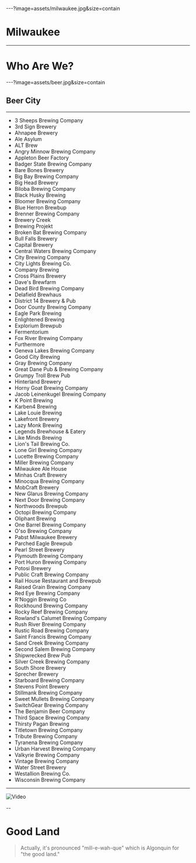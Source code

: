 ---?image=assets/milwaukee.jpg&size=contain
# <span class="orange black-shadow">Milwaukee</span>

---
# <span class="orange">Who Are We?</span>

---?image=assets/beer.jpg&size=contain
## <span class="orange black-shadow">Beer City</span>

---
 - 3 Sheeps Brewing Company					
 - 3rd Sign Brewery							
 - Ahnapee Brewery								
 - Ale Asylum								
 - ALT Brew									
 - Angry Minnow Brewing Company				
 - Appleton Beer Factory						
 - Badger State Brewing Company				
 - Bare Bones Brewery							
 - Big Bay Brewing Company					
 - Big Head Brewery							
 - Biloba Brewing Company						
 - Black Husky Brewing					
 - Bloomer Brewing Company					
 - Blue Herron Brewbup						
 - Brenner Brewing Company					
 - Brewery Creek								
 - Brewing Projekt							
 - Broken Bat Brewing Company				
 - Bull Falls Brewery							
 - Capital Brewery								
 - Central Waters Brewing Company			
 - City Brewing Company							
 - City Lights Brewing Co.					
 - Company Brewing							
 - Cross Plains Brewery						
 - Dave's Brewfarm							
 - Dead Bird Brewing Company					
 - Delafield Brewhaus							
 - District 14 Brewery & Pub					
 - Door County Brewing Company					
 - Eagle Park Brewing							
 - Enlightened Brewing						
 - Explorium Brewpub							
 - Fermentorium								
 - Fox River Brewing Company					
 - Furthermore								
 - Geneva Lakes Brewing Company				
 - Good City Brewing							
 - Gray Brewing Company						
 - Great Dane Pub & Brewing Company			
 - Grumpy Troll Brew Pub						
 - Hinterland Brewery							
 - Horny Goat Brewing Company					
 - Jacob Leinenkugel Brewing Company				
 - K Point Brewing							
 - Karben4 Brewing							
 - Lake Louie Brewing							
 - Lakefront Brewery								
 - Lazy Monk Brewing							
 - Legends Brewhouse & Eatery					
 - Like Minds Brewing							
 - Lion's Tail Brewing Co.					
 - Lone Girl Brewing Company					
 - Lucette Brewing Company					
 - Miller Brewing Company							
 - Milwaukee Ale House							
 - Minhas Craft Brewery							
 - Minocqua Brewing Company					
 - MobCraft Brewery							
 - New Glarus Brewing Company						
 - Next Door Brewing Company					
 - Northwoods Brewpub							
 - Octopi Brewing Company						
 - Oliphant Brewing							
 - One Barrel Brewing Company					
 - O'so Brewing Company						
 - Pabst Milwaukee Brewery					
 - Parched Eagle Brewpub						
 - Pearl Street Brewery						
 - Plymouth Brewing Company					
 - Port Huron Brewing Company					
 - Potosi Brewery									
 - Public Craft Brewing Company				
 - Rail House Restaurant and Brewpub				
 - Raised Grain Brewing Company				
 - Red Eye Brewing Company					
 - R'Noggin Brewing Co						
 - Rockhound Brewing Company					
 - Rocky Reef Brewing Company					
 - Rowland's Calumet Brewing Company			
 - Rush River Brewing Company					
 - Rustic Road Brewing Company				
 - Saint Francis Brewing Company				
 - Sand Creek Brewing Company					
 - Second Salem Brewing Company				
 - Shipwrecked Brew Pub						
 - Silver Creek Brewing Company				
 - South Shore Brewery							
 - Sprecher Brewery								
 - Starboard Brewing Company						
 - Stevens Point Brewery							
 - Stillmank Brewing Company					
 - Sweet Mullets Brewing Company				
 - SwitchGear Brewing Company					
 - The Benjamin Beer Company 					
 - Third Space Brewing Company				
 - Thirsty Pagan Brewing						
 - Titletown Brewing Company					
 - Tribute Brewing Company					
 - Tyranena Brewing Company					
 - Urban Harvest Brewing Company				
 - Valkyrie Brewing Company					
 - Vintage Brewing Company					
 - Water Street Brewery						
 - Westallion Brewing Co.					
 - Wisconsin Brewing Company					

---
![Video](https://www.youtube.com/embed/kTOhwNYCI6M)

--
# <span class="orange">Good Land</span>
> Actually, it's pronounced "mill-e-wah-que" which is Algonquin for "the good land."
